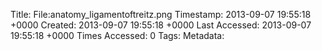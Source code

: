 Title: File:anatomy_ligamentoftreitz.png
Timestamp: 2013-09-07 19:55:18 +0000
Created: 2013-09-07 19:55:18 +0000
Last Accessed: 2013-09-07 19:55:18 +0000
Times Accessed: 0
Tags: 
Metadata: 
